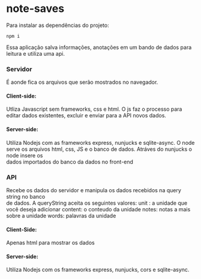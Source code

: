 # note-saves

Para instalar as dependências do projeto:

 ```
 npm i  
```

Essa aplicação salva informações, anotações em um bando de dados para leitura e utiliza uma api.


### Servidor

É aonde fica os arquivos que serão mostrados no navegador.

#### Client-side:

Utliza Javascript sem frameworks, css e html.
O js faz o processo para editar dados existentes, excluir e enviar para a API novos dados.

#### Server-side:

Utiliza Nodejs com as frameworks express, nunjucks e sqlite-async.
O node serve os arquivos html, css, JS e o banco de dados. Atráves do nunjucks o node insere os  
dados importados do banco da dados no front-end 

### API

Recebe os dados do servidor e manipula os dados recebidos na query string no banco  
de dados.
A queryString aceita os seguintes valores:
unit : a unidade que você deseja adicionar
content: o conteudo da unidade
notes: notas a mais sobre a unidade
words: palavras da unidade

#### Client-Side:

Apenas html para mostrar os dados

#### Server-side:

Utiliza Nodejs com os frameworks express, nunjucks, cors e sqlite-async.
